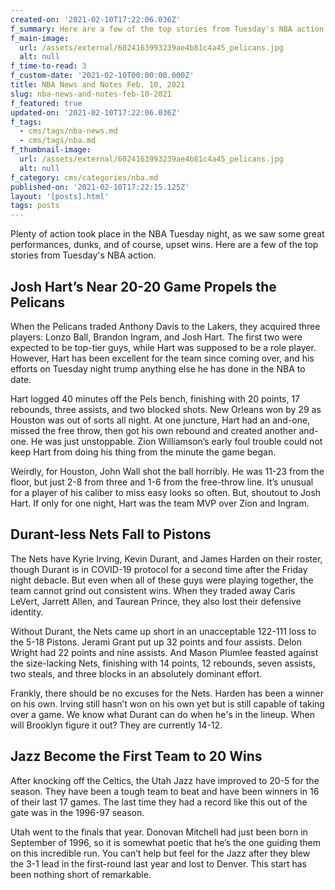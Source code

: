 ```yaml
---
created-on: '2021-02-10T17:22:06.036Z'
f_summary: Here are a few of the top stories from Tuesday's NBA action.
f_main-image:
  url: /assets/external/6024163993239ae4b81c4a45_pelicans.jpg
  alt: null
f_time-to-read: 3
f_custom-date: '2021-02-10T00:00:00.000Z'
title: NBA News and Notes Feb. 10, 2021
slug: nba-news-and-notes-feb-10-2021
f_featured: true
updated-on: '2021-02-10T17:22:06.036Z'
f_tags:
  - cms/tags/nba-news.md
  - cms/tags/nba.md
f_thumbnail-image:
  url: /assets/external/6024163993239ae4b81c4a45_pelicans.jpg
  alt: null
f_category: cms/categories/nba.md
published-on: '2021-02-10T17:22:15.125Z'
layout: '[posts].html'
tags: posts
---
```


Plenty of action took place in the NBA Tuesday night, as we saw some great performances, dunks, and of course, upset wins. Here are a few of the top stories from Tuesday's NBA action.

Josh Hart’s Near 20-20 Game Propels the Pelicans
------------------------------------------------

When the Pelicans traded Anthony Davis to the Lakers, they acquired three players: Lonzo Ball, Brandon Ingram, and Josh Hart. The first two were expected to be top-tier guys, while Hart was supposed to be a role player. However, Hart has been excellent for the team since coming over, and his efforts on Tuesday night trump anything else he has done in the NBA to date.

Hart logged 40 minutes off the Pels bench, finishing with 20 points, 17 rebounds, three assists, and two blocked shots. New Orleans won by 29 as Houston was out of sorts all night. At one juncture, Hart had an and-one, missed the free throw, then got his own rebound and created another and-one. He was just unstoppable. Zion Williamson’s early foul trouble could not keep Hart from doing his thing from the minute the game began.

Weirdly, for Houston, John Wall shot the ball horribly. He was 11-23 from the floor, but just 2-8 from three and 1-6 from the free-throw line. It’s unusual for a player of his caliber to miss easy looks so often. But, shoutout to Josh Hart. If only for one night, Hart was the team MVP over Zion and Ingram.

Durant-less Nets Fall to Pistons
--------------------------------

The Nets have Kyrie Irving, Kevin Durant, and James Harden on their roster, though Durant is in COVID-19 protocol for a second time after the Friday night debacle. But even when all of these guys were playing together, the team cannot grind out consistent wins. When they traded away Caris LeVert, Jarrett Allen, and Taurean Prince, they also lost their defensive identity.

Without Durant, the Nets came up short in an unacceptable 122-111 loss to the 5-18 Pistons. Jerami Grant put up 32 points and four assists. Delon Wright had 22 points and nine assists. And Mason Plumlee feasted against the size-lacking Nets, finishing with 14 points, 12 rebounds, seven assists, two steals, and three blocks in an absolutely dominant effort.

Frankly, there should be no excuses for the Nets. Harden has been a winner on his own. Irving still hasn’t won on his own yet but is still capable of taking over a game. We know what Durant can do when he's in the lineup. When will Brooklyn figure it out? They are currently 14-12.

Jazz Become the First Team to 20 Wins
-------------------------------------

After knocking off the Celtics, the Utah Jazz have improved to 20-5 for the season. They have been a tough team to beat and have been winners in 16 of their last 17 games. The last time they had a record like this out of the gate was in the 1996-97 season.

Utah went to the finals that year. Donovan Mitchell had just been born in September of 1996, so it is somewhat poetic that he’s the one guiding them on this incredible run. You can’t help but feel for the Jazz after they blew the 3-1 lead in the first-round last year and lost to Denver. This start has been nothing short of remarkable.
